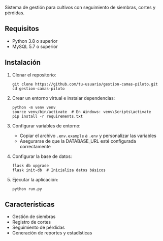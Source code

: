 Sistema de gestión para cultivos con seguimiento de siembras, cortes y pérdidas.

## Requisitos

- Python 3.8 o superior
- MySQL 5.7 o superior

## Instalación

1. Clonar el repositorio:
   ```
   git clone https://github.com/tu-usuario/gestion-camas-piloto.git
   cd gestion-camas-piloto
   ```

2. Crear un entorno virtual e instalar dependencias:
   ```
   python -m venv venv
   source venv/bin/activate  # En Windows: venv\Scripts\activate
   pip install -r requirements.txt
   ```

3. Configurar variables de entorno:
   - Copiar el archivo `.env.example` a `.env` y personalizar las variables
   - Asegurarse de que la DATABASE_URL esté configurada correctamente

4. Configurar la base de datos:
   ```
   flask db upgrade
   flask init-db  # Inicializa datos básicos
   ```

5. Ejecutar la aplicación:
   ```
   python run.py
   ```

## Características

- Gestión de siembras
- Registro de cortes
- Seguimiento de pérdidas
- Generación de reportes y estadísticas
```